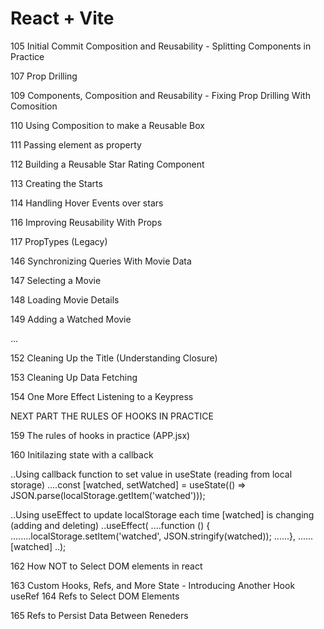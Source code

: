 # React + Vite

105 Initial Commit Composition and Reusability - Splitting Components in Practice

107 Prop Drilling

109 Components, Composition and Reusability - Fixing Prop Drilling With Comosition

110 Using Composition to make a Reusable Box

111 Passing element as property

112 Building a Reusable Star Rating Component

113 Creating the Starts

114 Handling Hover Events over stars

116 Improving Reusability With Props

117 PropTypes (Legacy)

146 Synchronizing Queries With Movie Data

147 Selecting a Movie

148 Loading Movie Details

149 Adding a Watched Movie

...

152 Cleaning Up the Title (Understanding Closure)

153 Cleaning Up Data Fetching

154 One More Effect Listening to a Keypress

NEXT PART THE RULES OF HOOKS IN PRACTICE

159 The rules of hooks in practice (APP.jsx)

160 Initilazing state with a callback

..Using callback function to set value in useState (reading from local storage)
....const [watched, setWatched] = useState(() => JSON.parse(localStorage.getItem('watched')));

..Using useEffect to update localStorage each time [watched] is changing (adding and deleting)
..useEffect(
....function () {
........localStorage.setItem('watched', JSON.stringify(watched));
......},
......[watched]
..);

162 How NOT to Select DOM elements in react

163 Custom Hooks, Refs, and More State - Introducing Another Hook useRef
164 Refs to Select DOM Elements

165 Refs to Persist Data Between Reneders
